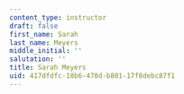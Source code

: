 ```yaml
---
content_type: instructor
draft: false
first_name: Sarah
last_name: Meyers
middle_initial: ''
salutation: ''
title: Sarah Meyers
uid: 417dfdfc-18b6-470d-b801-17f8debc87f1
---
```

